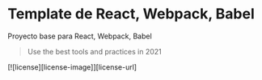 # Template de React, Webpack, Babel
Proyecto base para React, Webpack, Babel
> Use the best tools and practices in 2021

[![license][license-image]][license-url]
